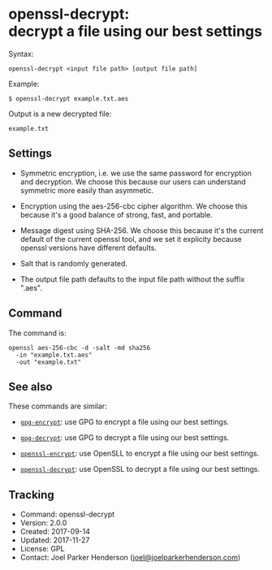 # openssl-decrypt:<br>decrypt a file using our best settings

Syntax:

    openssl-decrypt <input file path> [output file path]
    
Example:

    $ openssl-decrypt example.txt.aes

Output is a new decrypted file:

    example.txt


## Settings

  * Symmetric encryption, i.e. we use the same password for encryption and decryption.
    We choose this because our users can understand symmetric more easily than asymmetic.

  * Encryption using the aes-256-cbc cipher algorithm.
    We choose this because it's a good balance of strong, fast, and portable.

  * Message digest using SHA-256.
    We choose this because it's the current default of the current openssl tool,
    and we set it explicity because openssl versions have different defaults.

  * Salt that is randomly generated.

  * The output file path defaults to the input file path without the suffix ".aes".


## Command

The command is:

    openssl aes-256-cbc -d -salt -md sha256
      -in "example.txt.aes"
      -out "example.txt"


## See also

These commands are similar:

  * [`gpg-encrypt`](https://github.com/SixArm/gpg-encrypt): 
    use GPG to encrypt a file using our best settings.
  
  * [`gpg-decrypt`](https://github.com/SixArm/gpg-decrypt): 
    use GPG to decrypt a file using our best settings.

  * [`openssl-encrypt`](https://github.com/SixArm/openssl-encrypt): 
    use OpenSLL to encrypt a file using our best settings.
  
  * [`openssl-decrypt`](https://github.com/SixArm/openssl-decrypt): 
    use OpenSSL to decrypt a file using our best settings.


## Tracking

  * Command: openssl-decrypt
  * Version: 2.0.0
  * Created: 2017-09-14
  * Updated: 2017-11-27
  * License: GPL
  * Contact: Joel Parker Henderson (joel@joelparkerhenderson.com)
